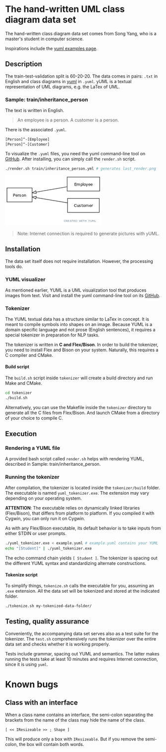 # The hand-written UML class diagram data set
The hand-written class diagram data set comes from Song Yang, who is a master's student in computer science.

Inspirations include the [yuml examples page](https://yuml.me/diagram/scruffy/class/samples).

## Description
The train-test-validation split is 60-20-20. The data comes in pairs: `.txt` in English and class diagrams in [yuml](https://github.com/jaime-olivares/yuml-diagram/wiki) in `.yuml`. yUML is a textual representation of UML diagrams, e.g. the LaTex of UML.

### Sample: train/inheritance_person
The text is written in English.
> An employee is a person. A customer is a person.

There is the associated `.yuml`.
``` 
[Person]^-[Employee]
[Person]^-[Customer]
```

To visualize the `.yuml` files, you need the yuml command-line tool on [GitHub](https://github.com/wandernauta/yuml). After installing, you can simply call the `render.sh` script.

```bash
./render.sh train/inheritance_person.yml # generates last_render.png
```
![Example](uml_person.png)

> Note: Internet connection is required to generate pictures with yUML.

## Installation
The data set itself does not require installation. However, the processing tools do.

### YUML visualizer
As mentioned earlier, YUML is a UML visualization tool that produces images from text. Visit and install the yuml command-line tool on its [GitHub](https://github.com/wandernauta/yuml).

### Tokenizer
The YUML textual data has a structure similar to LaTex in concept. It is meant to compile symbols into shapes on an image. Because YUML is a domain specific language and not prose (English sentences), it requires a special tokenizer in preparation for NLP tasks.

The tokenizer is written in **C and Flex/Bison**. In order to build the tokenizer, you need to install Flex and Bison on your system. Naturally, this requires a C compiler and CMake.

#### Build script
The `build.sh` script inside `tokenizer` will create a build directory and run Make and CMake.
```bash
cd tokenizer
./build.sh
```
Alternatively, you can use the Makefile inside the `tokenizer` directory to generate all the C files from Flex/Bison. And launch CMake from a directory of your choice to compile C.

## Execution

### Rendering a YUML file
A provided bash script called `render.sh` helps with rendering YUML, described in Sample: train/inheritance_person.

### Running the tokenizer
After compilation, the tokenizer is located inside the `tokenizer/build` folder. The executable is named `yuml_tokenizer.exe`. The extension may vary depending on your operating system.

**ATTENTION**: The executable relies on dynamically linked libraries (Flex/Bison), that differs from platform to platform. If you compiled it with Cygwin, you can only run it on Cygwin.

As with any Flex/Bison executable, its default behavior is to take inputs from either STDIN or user prompts.
```bash
./yuml_tokenizer.exe < example.yuml # example.yuml contains your YUML
echo "[Student]" | ./yuml_tokenizer.exe
```
The echo command chain yields `[ Student ]`. The tokenizer is spacing out the different YUML syntax and standardizing alternate constructions.

#### Tokenize script
To simplify things, `tokenize.sh` calls the executable for you, assuming an `.exe` extension. All the data set will be tokenized and stored at the indicated folder.
```bash
./tokenize.sh my-tokenized-data-folder/
```

## Testing, quality assurance
Conveniently, the accompanying data set serves also as a test suite for the tokenizer. The `test.sh` comprehensively runs the tokenizer over the entire data set and checks whether it is working properly.

Tests include grammar, spacing out YUML and semantics. The latter makes running the tests take at least 10 minutes and requires Internet connection, since it is using `yuml`.

# Known bugs
## Class with an interface
When a class name contains an interface, the semi-colon separating the brackets from the name of the class may hide the name of the class.
```
[ << IResizeable >> ; Shape ]
```
This will produce only a box with `IResizeable`. But if you remove the semi-colon, the box will contain both words.